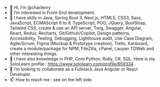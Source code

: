 - 👋 Hi, I’m @charlenry
- 👀 I’m interested in Front-End development.
- 🌱 I have skills in Java, Spring Boot 3, Next.js, HTML5, CSS3, Sass, JavaScript, ECMAScript 6 to 9, TypeScript, POO, JQuery, BootStrap, Tailwind CSS, create & use an API server, Twig, Swagger, Angular, React, Redux, Recharts, Git/Github/Copilot, Design patterns, Accessibility, Testing, Debugging, Lighthouse audit, Use Case Diagram, Agile/Scrum, Figma (Mockup & Prototype creation), Trello, Kanboard, create a module/package for NPM, FileZilla, cPanel, Lauyan TOWeb and other interesting things.
- 🌱 I have also knowledge in PHP, Core Python, Ruby, C#, SQL. Here is my SoloLearn profile : https://www.sololearn.com/profile/659334 .
- 💞️ I’m looking to collaborate as a Fullstack Java Angular or React Developer.
- 📫 How to reach me : see on the left side.

<!---
charlenry/charlenry is a ✨ special ✨ repository because its `README.md` (this file) appears on your GitHub profile.
You can click the Preview link to take a look at your changes.
--->
